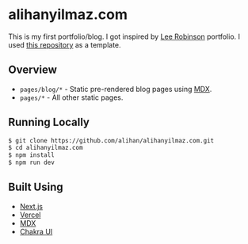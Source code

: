 # alihanyilmaz.com

This is my first portfolio/blog. I got inspired by [Lee Robinson](https://leerob.io/) portfolio. I used [this repository](https://github.com/leerob/leerob.io) as a template.

## Overview

- `pages/blog/*` - Static pre-rendered blog pages using [MDX](https://github.com/mdx-js/mdx).
- `pages/*` - All other static pages.

## Running Locally

```bash
$ git clone https://github.com/alihan/alihanyilmaz.com.git
$ cd alihanyilmaz.com
$ npm install
$ npm run dev
```

## Built Using

- [Next.js](https://nextjs.org/)
- [Vercel](https://vercel.com)
- [MDX](https://github.com/mdx-js/mdx)
- [Chakra UI](https://chakra-ui.com/)
